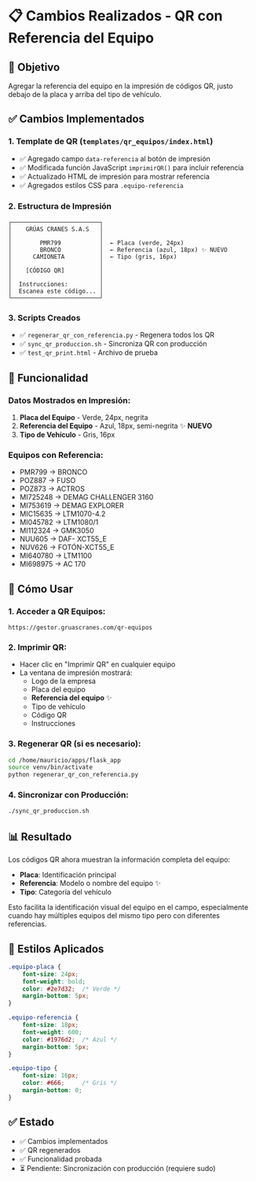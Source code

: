 # 📋 Cambios Realizados - QR con Referencia del Equipo

## 🎯 Objetivo
Agregar la referencia del equipo en la impresión de códigos QR, justo debajo de la placa y arriba del tipo de vehículo.

## ✅ Cambios Implementados

### 1. **Template de QR (`templates/qr_equipos/index.html`)**
- ✅ Agregado campo `data-referencia` al botón de impresión
- ✅ Modificada función JavaScript `imprimirQR()` para incluir referencia
- ✅ Actualizado HTML de impresión para mostrar referencia
- ✅ Agregados estilos CSS para `.equipo-referencia`

### 2. **Estructura de Impresión**
```
┌─────────────────────────┐
│    GRÚAS CRANES S.A.S   │
│                         │
│        PMR799           │  ← Placa (verde, 24px)
│        BRONCO           │  ← Referencia (azul, 18px) ✨ NUEVO
│      CAMIONETA          │  ← Tipo (gris, 16px)
│                         │
│    [CÓDIGO QR]          │
│                         │
│  Instrucciones:         │
│  Escanea este código... │
└─────────────────────────┘
```

### 3. **Scripts Creados**
- ✅ `regenerar_qr_con_referencia.py` - Regenera todos los QR
- ✅ `sync_qr_produccion.sh` - Sincroniza QR con producción
- ✅ `test_qr_print.html` - Archivo de prueba

## 🔧 Funcionalidad

### **Datos Mostrados en Impresión:**
1. **Placa del Equipo** - Verde, 24px, negrita
2. **Referencia del Equipo** - Azul, 18px, semi-negrita ✨ **NUEVO**
3. **Tipo de Vehículo** - Gris, 16px

### **Equipos con Referencia:**
- PMR799 → BRONCO
- POZ887 → FUSO  
- POZ873 → ACTROS
- MI725248 → DEMAG CHALLENGER 3160
- MI753619 → DEMAG EXPLORER
- MIC15635 → LTM1070-4.2
- MI045782 → LTM1080/1
- MI112324 → GMK3050
- NUU605 → DAF- XCT55_E
- NUV626 → FOTÓN-XCT55_E
- MI640780 → LTM1100
- MI698975 → AC 170

## 🚀 Cómo Usar

### **1. Acceder a QR Equipos:**
```
https://gestor.gruascranes.com/qr-equipos
```

### **2. Imprimir QR:**
- Hacer clic en "Imprimir QR" en cualquier equipo
- La ventana de impresión mostrará:
  - Logo de la empresa
  - Placa del equipo
  - **Referencia del equipo** ✨
  - Tipo de vehículo
  - Código QR
  - Instrucciones

### **3. Regenerar QR (si es necesario):**
```bash
cd /home/mauricio/apps/flask_app
source venv/bin/activate
python regenerar_qr_con_referencia.py
```

### **4. Sincronizar con Producción:**
```bash
./sync_qr_produccion.sh
```

## 📊 Resultado

Los códigos QR ahora muestran la información completa del equipo:
- **Placa**: Identificación principal
- **Referencia**: Modelo o nombre del equipo ✨
- **Tipo**: Categoría del vehículo

Esto facilita la identificación visual del equipo en el campo, especialmente cuando hay múltiples equipos del mismo tipo pero con diferentes referencias.

## 🎨 Estilos Aplicados

```css
.equipo-placa {
    font-size: 24px;
    font-weight: bold;
    color: #2e7d32;  /* Verde */
    margin-bottom: 5px;
}

.equipo-referencia {
    font-size: 18px;
    font-weight: 600;
    color: #1976d2;  /* Azul */
    margin-bottom: 5px;
}

.equipo-tipo {
    font-size: 16px;
    color: #666;     /* Gris */
    margin-bottom: 0;
}
```

## ✅ Estado
- ✅ Cambios implementados
- ✅ QR regenerados
- ✅ Funcionalidad probada
- ⏳ Pendiente: Sincronización con producción (requiere sudo)
